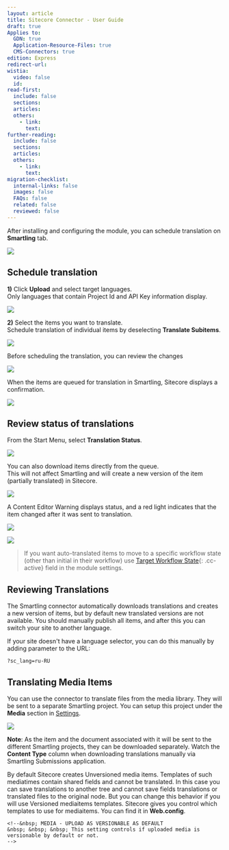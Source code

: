 ```yaml
---
layout: article
title: Sitecore Connector - User Guide
draft: true
Applies to:
  GDN: true
  Application-Resource-Files: true
  CMS-Connectors: true
edition: Express
redirect-url:
wistia:
  video: false
  id:
read-first:
  include: false
  sections:
  articles:
  others:
    - link:
      text:
further-reading:
  include: false
  sections:
  articles:
  others:
    - link:
      text:
migration-checklist:
  internal-links: false
  images: false
  FAQs: false
  related: false
  reviewed: false
---
```



After installing and configuring the module, you can schedule translation on **Smartling** tab.

![](https)

## Schedule translation

**1)** Click **Upload** and select target languages.
<br>Only languages that contain Project Id and API Key information display.

![](https://smartling.zenitecore_bulk_submit.jpg)

**2)** Select the items you want to translate.
<br>Schedule translation of individual items by deselecting **Translate Subitems**.

![](https://smartling.zendesk.com/e_root_source.jpg)

Before scheduling the translation, you can review the changes

![](https://smartling.zendesk.com/hc/e/sitecore_review_changes.jpg)

When the items are queued for translation in Smartling, Sitecore displays a confirmation.

![](https://smartling.zendesk.com/hc/en-us/ecore_confirm.jpg)

## Review status of translations

From the Start Menu, select **Translation Status**.

![](https://smartling.zendesk.c/200603153/sitecore_start_menu.jpg)

You can also download items directly from the queue.
<br>This will not affect Smartling and will create a new version of the item (partially translated) in Sitecore.

![](https://smartling.zendesk.achments/200603173/sitecore_submissions.jpg)

A Content Editor Warning displays status, and a red light indicates that the item changed after it was sent to translation.

![](/hc/en-us/artore_content_status.jpg)

![](/hc/en-us/article_attitecore_content_folders.jpg)

> If you want auto-translated items to move to a specific workflow state (other than initial in their workflow) use [Target Workflow State](){: .cc-active} field in the module settings.

## Reviewing Translations

The Smartling connector automatically downloads translations and creates a new version of items, but by default new translated versions are not available. You should manually publish all items, and after this you can switch your site to another language.

If your site doesn't have a language selector, you can do this manually by adding parameter to the URL:

`?sc_lang=ru-RU`

## Translating Media Items

You can use the connector to translate files from the media library. They will be sent to a separate Smartling project. You can setup this project under the **Media** section in [Settings](/hc/en-us/articles/202088268#configure).

![](/hc/en-us/article_attachm00603097/sitecore_media.jpg)

**Note**: As the item and the document associated with it will be sent to the different Smartling projects, they can be downloaded separately. Watch the **Content Type** column when downloading translations manually via Smartling Submissions application.

By default Sitecore creates Unversioned media items. Templates of such mediatimes contain shared fields and cannot be translated. In this case you can save translations to another tree and cannot save fields translations or translated files to the original node. But you can change this behavior if you will use Versioned mediaitems templates. Sitecore gives you control which templates to use for mediaitems. You can find it in **Web.config**.

~~~
<!--&nbsp; MEDIA - UPLOAD AS VERSIONABLE AS DEFAULT
&nbsp; &nbsp; &nbsp; This setting controls if uploaded media is versionable by default or not.
-->
~~~